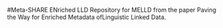 #Meta-SHARE ENriched LLD
Repository for MELLD from the paper Paving the Way for Enriched Metadata ofLinguistic Linked Data.
